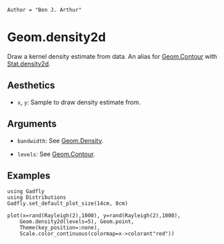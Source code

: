 ```@meta
Author = "Ben J. Arthur"
```

# Geom.density2d

Draw a kernel density estimate from data. An alias for [Geom.Contour](@ref) with
[Stat.density2d](@ref).

## Aesthetics

  * `x`, `y`: Sample to draw density estimate from.

## Arguments

  * `bandwidth`:  See [Geom.Density](@ref).

  * `levels`:  See [Geom.Contour](@ref).

## Examples

```@setup 1
using Gadfly
using Distributions
Gadfly.set_default_plot_size(14cm, 8cm)
```

```@example 1
plot(x=rand(Rayleigh(2),1000), y=rand(Rayleigh(2),1000),
    Geom.density2d(levels=5), Geom.point,
    Theme(key_position=:none),
    Scale.color_continuous(colormap=x->colorant"red"))
